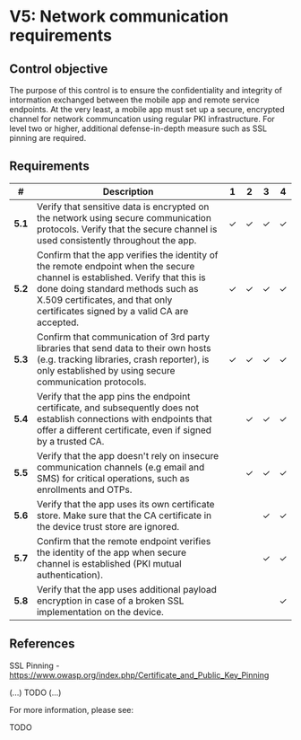 # V5: Network communication requirements

## Control objective

The purpose of this control is to ensure the confidentiality and integrity of intormation exchanged between the mobile app and remote service endpoints. At the very least, a mobile app must set up a secure, encrypted channel for network communcation using regular PKI infrastructure. For level two or higher, additional defense-in-depth measure such as SSL pinning are required.

## Requirements

| # | Description | 1 | 2 | 3 | 4 |
| --- | --- | --- | --- | --- | --- |
| **5.1** | Verify that sensitive data is encrypted on the network using secure communication protocols. Verify that the secure channel is used consistently throughout the app. | ✓ | ✓ | ✓ | ✓ |
| **5.2** | Confirm that the app verifies the identity of the remote endpoint when the secure channel is established. Verify that this is done doing standard methods such as X.509 certificates, and that only certificates signed by a valid CA are accepted. | ✓ | ✓ | ✓ | ✓ |
| **5.3** | Confirm that communication of 3rd party libraries that send data to their own hosts (e.g. tracking libraries, crash reporter), is only established by using secure communication protocols. | ✓ | ✓ | ✓ | ✓ |
| **5.4** | Verify that the app pins the endpoint certificate, and subsequently does not establish connections with endpoints that offer a different certificate, even if signed by a trusted CA. |   | ✓ | ✓ | ✓ |
| **5.5** | Verify that the app doesn't rely on insecure communication channels (e.g email and SMS) for critical operations, such as enrollments and OTPs. |   | ✓ | ✓ | ✓ |
| **5.6** | Verify that the app uses its own certificate store. Make sure that the CA certificate in the device trust store are ignored. |   |   | ✓ | ✓ |
| **5.7** | Confirm that the remote endpoint verifies the identity of the app when secure channel is established (PKI mutual authentication). |   |   | ✓ | ✓ |
| **5.8** | Verify that the app uses additional payload encryption in case of a broken SSL implementation on the device. |   |   |  | ✓ |
## References

SSL Pinning  - https://www.owasp.org/index.php/Certificate_and_Public_Key_Pinning

(...) TODO (...)

For more information, please see:

TODO
